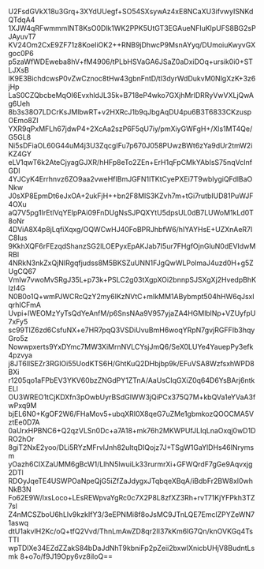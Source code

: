 U2FsdGVkX18u3Grq+3XYdUUegf+SO54SXsywAz4xE8NCaXU3ifvwyISNKdQTdqA4
1XJW4qRFwmmmINT8KsO0Dlk1WK2PPK5UtGT3EGAueNFIuKlpUFS8BG2sPJAyuvT7
KV24Om2CxE9ZF71z8KoeIiOK2++RNB9jDhwcP9MsnAYyq/DUmoiuKwyvGXgoc0P6
p5zaWfWDEweba8hV+fM4906/tPLbHSVaGA6JSaZ0aDxiDOq+ursik0i0+STLJXsB
lK9E3BichdcwsP0vZwCznoc8tHw43gbnFntD/tl3dyrWdDukvM0NlgXzK+3z6jHp
LaS0CZQbcbeMqOI6EvxhldJL35k+B718eP4wko7GXjhMrlDRRyVwVXLjQwAg6Ueh
8b3s38O7LDCrKsJMlbwRT+v2HXRcJ1b9qJbgAqDU4pu6B3T6833CKzuspOEmo8ZI
YXR9qPxMFLh67jdwP4+2XcAa2szP6F5qU7iy/pmXiyGWFgH+/Xls1MT4Qe/G5GL8
Ni5sDFiaOL60G44uM4j3U3ZqcgIFu7p670J058PUwzBWt6zYa9dUr2tmW2iKZ4GY
eLV1qwT6k2AteCjyagGJXR/hHFp8eTo2ZEn+ErH1qFpCMkYAbIsS75nqVcInfGDl
4YJCyK4Errhnvz6ZO9aa2vweHfIBmJGFN1lTKtCyePXEi7T9wbIygiQFdlBaONkw
J0sXP8EpmDt6eJxOA+2ukFjH++bn2F8MlS3KZvh7m+tGi7rutbIUD81PuWJF4OXu
aQ7V5pg1IrEtlVqYElpPAi09FnDUgNsSJPQXYtU5dpsUL0dB7LUWoM1kLd0T8oNr
4DViA8X4p8jLqfiXqxg/OQWCwHJ40FoBPRJhbfW6/hIYAYHsE+UZXnAeR7lC8Ius
9KkhXQF6rFEzqdShanzSG2lLOEPyxEpAKJab7I5ur7FHgfOjnGluN0dEVIdwMRBl
4NRkN3nkZxQjNIRgqfjudss8M5BKSZuUNN1FJgQwWLPolmaJ4uzd0H+g5ZUgCQ67
VmIw7vwoMvSRgJ35L+p73k+PSLC2g03tXgpXOi2bnnpSJSXgXj2HvedpBhKlzI4G
N0B0o1Q+wmPJWCRcQzY2my6IKzNVtC+mIkMM1ABybmpt504hHW6qJsxlqrhICFmA
Uvpi+lWEOMzYyTsQdYeAnfM/p6SnsNAa9V957yjaZA4HGMlblNp+VZUyfpU7xFy5
sc99TlZ6zd6CsfuNX+e7HR7pqQ3VSDiUvuBmH6woqYRpN7gvjRGFFIb3hqyGro5z
Nowwpxerts9YxDYmc7MW3XiMrnNVLCYsjJmQ6/SeX0LUYe4YauepPy3efk4pzvya
j8JT6llSEZr3RGlOi55UodKTS6H/GhtKuQ2DHbjbp9k/EFuVSA8WzfsxhWPD8BXi
r1205qo1aFPbEV3YKV60bzZNGdPY1ZTnA/AaUsCIqGXiZ0q64D6YsBArj6ntkELl
OU3WREO1tCjKDXfn3pOwbUyrBSdGIWW3jQiPCx375Q7M+kbQVa1eYVaA3fwPxq9M
bjEL6N0+KgOF2W6/FHaMov5+ubqXRI0X8qeG7uZMe1gbmkozQOOCMA5VztEe0D7A
0aUrxHPBNC6+Q2qzVLSn0Dc+a7A18+mk76h2MKWPUfJLIqLnaOxqj0wD1DRO2hOr
8giT2NxE2yoo/DLi5RYzMFrvIJnh82ultqDIQojz7J+TSgW1GaYlDHs46lNrymsm
yOazh6CIXZaUMM6gBcW1/LlhN5lwuiLk33rurmrXi+GFWQrdF7gGe9Aqvxjg2DTl
RDOyJqeTE4USWPOaNpeQjG5iZfZaJdygxJTqbqeXBqA/iBdbFr2BW8xl0whNkB3N
Fo62E9W/lxsLoco+LEsREWpvaYgRc0c7X2P8L8zfXZ3Rh+rvT71KjYFPkh3TZ7sl
Z4nMCSZboU6hLlv9kzkIfY3/3eEPNMi8f8oJsMC9JTnLQE7EmclZPYZeWN71aswq
dtU1akvlH2Kc/oQ+tfQ2Vvd/ThnLmAwZD8qr2II37kKm6lG7Qn/knOVKGq4TsTTI
wpTDlXe34EZdZZakS84bDaJdNhT9kbniFp2pZeii2bxwIXnicbUHjV8BudntLsmk
8+o7o/f9J19Opy6vz8iIoQ==
